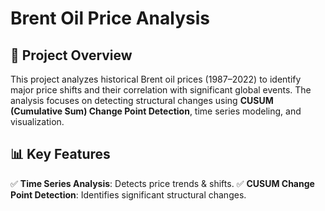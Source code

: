 # Brent Oil Price Analysis

## 📌 Project Overview
This project analyzes historical Brent oil prices (1987–2022) to identify major price shifts and their correlation with significant global events. The analysis focuses on detecting structural changes using **CUSUM (Cumulative Sum) Change Point Detection**, time series modeling, and visualization.


## 📊 Key Features
✅ **Time Series Analysis**: Detects price trends & shifts.
✅ **CUSUM Change Point Detection**: Identifies significant structural changes.

